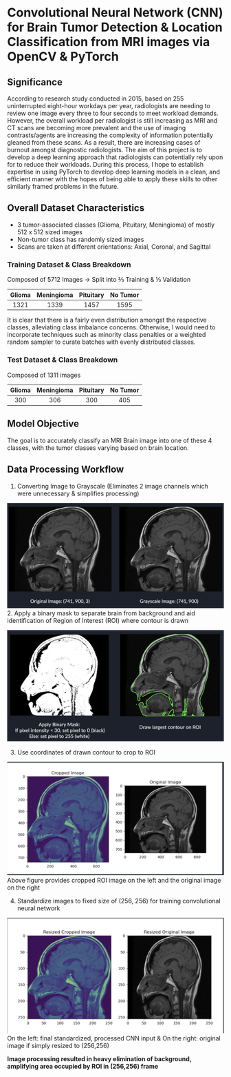 # Convolutional Neural Network (CNN) for Brain Tumor Detection & Location Classification from MRI images via OpenCV & PyTorch

## Significance

According to research study conducted in 2015, based on 255 uninterrupted eight-hour workdays per year, radiologists are needing to review one image every three to four seconds to meet workload demands. However, the overall workload per radiologist is still increasing as MRI and CT scans are becoming more prevalent and the use of imaging contrasts/agents are increasing the complexity of information potentially gleaned from these scans. As a result, there are increasing cases of burnout amongst diagnostic radiologists. The aim of this project is to develop a deep learning approach that radiologists can potentially rely upon for to reduce their workloads. During this process, I hope to establish expertise in using PyTorch to develop deep learning models in a clean, and efficient manner with the hopes of being able to apply these skills to other similarly framed problems in the future. 

## Overall Dataset Characteristics
* 3 tumor-associated classes (Glioma, Pituitary, Meningioma) of mostly 512 x 512 sized images
* Non-tumor class has randomly sized images
* Scans are taken at different orientations: Axial, Coronal, and Sagittal

### Training Dataset & Class Breakdown
Composed of 5712 Images -> Split into ⅔ Training & ⅓ Validation

Glioma | Meningioma | Pituitary | No Tumor |
| :---: | :---: | :---: | :---:|
1321  | 1339 | 1457 | 1595 |

It is clear that there is a fairly even distribution amongst the respective classes, alleviating class imbalance concerns. Otherwise, I would need to incorporate techniques such as minority class penalties or a weighted random sampler to curate batches with evenly distributed classes.

### Test Dataset & Class Breakdown
Composed of 1311 images

Glioma | Meningioma | Pituitary | No Tumor |
| :---: | :---: | :---: | :---:|
300  | 306 | 300 | 405 |

## Model Objective
The goal is to accurately classify an MRI Brain image into one of these 4 classes, with the tumor classes varying based on brain location.

## Data Processing Workflow
1. Converting Image to Grayscale (Eliminates 2 image channels which were unnecessary & simplifies processing)

![MRI_to_GS](/Images/MRI_GraySc.png)
2. Apply a binary mask to separate brain from background and aid identification of Region of Interest (ROI) where contour is drawn

![ROI_ID](/Images/MRI_Mask_DrawCont.png)

3. Use coordinates of drawn contour to crop to ROI

![CMP_ROI_OG](/Images/ROI_Crop_Res.png)
Above figure provides cropped ROI image on the left and the original image on the right

4. Standardize images to fixed size of (256, 256) for training convolutional neural network

![Processed_OG](/Images/Standardize_Size.png)
On the left: final standardized, processed CNN input & On the right: original image if simply resized to (256,256)

**Image processing resulted in heavy elimination of background, amplifying area occupied by ROI in (256,256) frame** 
